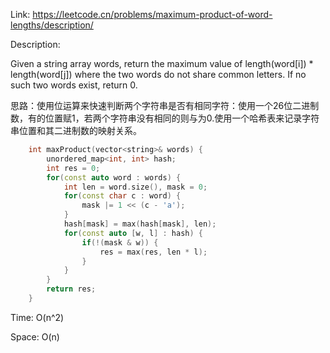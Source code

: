 Link: https://leetcode.cn/problems/maximum-product-of-word-lengths/description/

Description:

Given a string array words, return the maximum value of length(word[i]) * length(word[j]) where the two words do not share common letters. If no such two words exist, return 0.

思路：使用位运算来快速判断两个字符串是否有相同字符：使用一个26位二进制数，有的位置赋1，若两个字符串没有相同的则与为0.使用一个哈希表来记录字符串位置和其二进制数的映射关系。

```c++
    int maxProduct(vector<string>& words) {
        unordered_map<int, int> hash;
        int res = 0;
        for(const auto word : words) {
            int len = word.size(), mask = 0;
            for(const char c : word) {
                mask |= 1 << (c - 'a');
            }
            hash[mask] = max(hash[mask], len);
            for(const auto [w, l] : hash) {
                if(!(mask & w)) {
                    res = max(res, len * l);
                }
            }
        }
        return res;
    }
```

Time: O(n^2)

Space: O(n)
